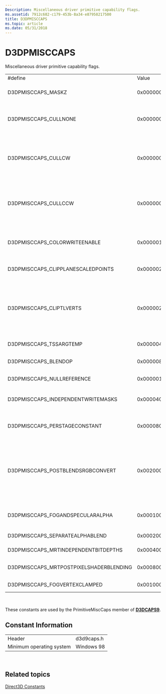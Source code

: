 ```yaml
---
Description: Miscellaneous driver primitive capability flags.
ms.assetid: 7912c682-c179-453b-8a34-e87958217500
title: D3DPMISCCAPS
ms.topic: article
ms.date: 05/31/2018
---
```


# D3DPMISCCAPS

Miscellaneous driver primitive capability flags.



<table>
<colgroup>
<col style="width: 33%" />
<col style="width: 33%" />
<col style="width: 33%" />
</colgroup>
<tbody>
<tr class="odd">
<td>#define</td>
<td>Value</td>
<td>Description</td>
</tr>
<tr class="even">
<td>D3DPMISCCAPS_MASKZ</td>
<td>0x00000002L</td>
<td>Device can enable and disable modification of the depth buffer on pixel operations.</td>
</tr>
<tr class="odd">
<td>D3DPMISCCAPS_CULLNONE</td>
<td>0x00000010L</td>
<td>The driver does not perform triangle culling. This corresponds to the D3DCULL_NONE member of the <a href="https://docs.microsoft.com/windows/desktop/direct3d9/d3dcull"><strong>D3DCULL</strong></a> enumerated type.</td>
</tr>
<tr class="even">
<td>D3DPMISCCAPS_CULLCW</td>
<td>0x00000020L</td>
<td>The driver supports clockwise triangle culling through the D3DRS_CULLMODE state. (This applies only to triangle primitives.) This flag corresponds to the D3DCULL_CW member of the <a href="https://docs.microsoft.com/windows/desktop/direct3d9/d3dcull"><strong>D3DCULL</strong></a> enumerated type.</td>
</tr>
<tr class="odd">
<td>D3DPMISCCAPS_CULLCCW</td>
<td>0x00000040L</td>
<td>The driver supports counterclockwise culling through the D3DRS_CULLMODE state. (This applies only to triangle primitives.) This flag corresponds to the D3DCULL_CCW member of the <a href="https://docs.microsoft.com/windows/desktop/direct3d9/d3dcull"><strong>D3DCULL</strong></a> enumerated type.</td>
</tr>
<tr class="even">
<td>D3DPMISCCAPS_COLORWRITEENABLE</td>
<td>0x00000100L</td>
<td>Device supports per-channel writes for the render-target color buffer through the D3DRS_COLORWRITEENABLE state.</td>
</tr>
<tr class="odd">
<td>D3DPMISCCAPS_CLIPPLANESCALEDPOINTS</td>
<td>0x00000200L</td>
<td>Device correctly clips scaled points of size greater than 1.0 to user-defined clipping planes.</td>
</tr>
<tr class="even">
<td>D3DPMISCCAPS_CLIPTLVERTS</td>
<td>0x00000200L</td>
<td>Device clips post-transformed vertex primitives. Specify D3DUSAGE_DONOTCLIP when the pipeline should not do any clipping. For this case, additional software clipping may need to be performed at draw time, requiring the vertex buffer to be in system memory.<br/></td>
</tr>
<tr class="odd">
<td>D3DPMISCCAPS_TSSARGTEMP</td>
<td>0x00000400L</td>
<td>Device supports <a href="d3dta">D3DTA</a> for temporary register.</td>
</tr>
<tr class="even">
<td>D3DPMISCCAPS_BLENDOP</td>
<td>0x00000800L</td>
<td>Device supports alpha-blending operations other than D3DBLENDOP_ADD.</td>
</tr>
<tr class="odd">
<td>D3DPMISCCAPS_NULLREFERENCE</td>
<td>0x00000100L</td>
<td>A reference device that does not render.</td>
</tr>
<tr class="even">
<td>D3DPMISCCAPS_INDEPENDENTWRITEMASKS</td>
<td>0x00004000L</td>
<td>Device supports independent write masks for multiple element textures or multiple render targets.</td>
</tr>
<tr class="odd">
<td>D3DPMISCCAPS_PERSTAGECONSTANT</td>
<td>0x00008000L</td>
<td>Device supports per-stage constants. See D3DTSS_CONSTANT in <a href="https://docs.microsoft.com/windows/desktop/direct3d9/d3dtexturestagestatetype"><strong>D3DTEXTURESTAGESTATETYPE</strong></a>.</td>
</tr>
<tr class="even">
<td>D3DPMISCCAPS_POSTBLENDSRGBCONVERT</td>
<td>0x00200000L</td>
<td>Device supports conversion to sRGB after blending. 
<table>
<tbody>
<tr class="odd">
<td>Differences between Direct3D 9 and Direct3D 9Ex:<br/> This flag is available in Direct3D 9Ex only.<br/></td>
</tr>
</tbody>
</table>

<p> </p></td>
</tr>
<tr class="odd">
<td>D3DPMISCCAPS_FOGANDSPECULARALPHA</td>
<td>0x00010000L</td>
<td>Device supports separate fog and specular alpha. Many devices use the specular alpha channel to store the fog factor.</td>
</tr>
<tr class="even">
<td>D3DPMISCCAPS_SEPARATEALPHABLEND</td>
<td>0x00020000L</td>
<td>Device supports separate blend settings for the alpha channel.</td>
</tr>
<tr class="odd">
<td>D3DPMISCCAPS_MRTINDEPENDENTBITDEPTHS</td>
<td>0x00040000L</td>
<td>Device supports different bit depths for multiple render targets.</td>
</tr>
<tr class="even">
<td>D3DPMISCCAPS_MRTPOSTPIXELSHADERBLENDING</td>
<td>0x00080000L</td>
<td>Device supports post-pixel shader operations for multiple render targets.</td>
</tr>
<tr class="odd">
<td>D3DPMISCCAPS_FOGVERTEXCLAMPED</td>
<td>0x00100000L</td>
<td>Device clamps fog blend factor per vertex.</td>
</tr>
</tbody>
</table>



 

These constants are used by the PrimitiveMiscCaps member of [**D3DCAPS9**](/windows/desktop/api/D3D9Caps/ns-d3d9caps-d3dcaps9).

## Constant Information



|                          |            |
|--------------------------|------------|
| Header                   | d3d9caps.h |
| Minimum operating system | Windows 98 |



 

## Related topics

<dl> <dt>

[Direct3D Constants](dx9-graphics-reference-d3d-constants.md)
</dt> </dl>

 

 




